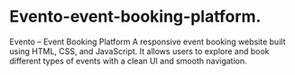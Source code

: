 # Evento-event-booking-platform.
Evento – Event Booking Platform A responsive event booking website built using HTML, CSS, and JavaScript. It allows users to explore and book different types of events with a clean UI and smooth navigation. 
